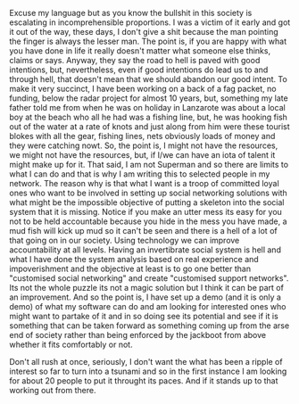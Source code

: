 Excuse my language but as you know the bullshit in this society is escalating in incomprehensible proportions. I was a victim of it early and got it out of the way, these days, I don't give a shit because the man pointing the finger is always the lesser man. The point is, if you are happy with what you have done in life it really doesn't matter what someone else thinks, claims or says. Anyway, they say the road to hell is paved with good intentions, but, nevertheless, even if good intentions do lead us to and through hell, that doesn't mean that we should abandon our good intent. 
To make it very succinct, I have been working on a back of a fag packet, no funding, below the radar project for almost 10 years, but, something my late father told me from when he was on holiday in Lanzarote was about a local boy at the beach who all he had was a fishing line, but, he was hooking fish out of the water at a rate of knots and just along from him were these tourist blokes with all the gear, fishing lines, nets obviously loads of money and they were catching nowt. So, the point is, I might not have the resources, we might not have the resources, but, if I/we can have an iota of talent it might make up for it. That said, I am not Superman and so there are limits to what I can do and that is why I am writing this to selected people in my network. The reason why is that what I want is a troop of committed loyal ones who want to be involved in setting up social networking solutions with what might be the impossible objective of putting a skeleton into the social system that it is missing. Notice if you make an utter mess its easy for you not to be held accountable because you hide in the mess you have made, a mud fish will kick up mud so it can't be seen and there is a hell of a lot of that going on in our society. Using technology we can improve accountability at all levels. Having an invertibrate social system is hell and what I have done the system analysis based on real experience and impoverishment and the objective at least is to go one better than "customised social networking" and create "customised support networks". Its not the whole puzzle its not a magic solution but I think it can be part of an improvement. 
And so the point is, I have set up a demo (and it is only a demo) of what my software can do and am looking for interested ones who might want to partake of it and in so doing see its potential and see if it is something that can be taken forward as something coming up from the arse end of society rather than being enforced by the jackboot from above whether it fits comfortably or not.  

Don't all rush at once, seriously, I don't want the what has been a ripple of interest so far to turn into a tsunami and so in the first instance I am looking for about 20 people to put it throught its paces. And if it stands up to that working out from there. 
